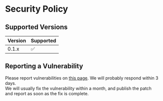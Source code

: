 # Security Policy

## Supported Versions

| Version | Supported          |
| ------- | ------------------ |
| 0.1.x   | :white_check_mark: |

## Reporting a Vulnerability

Please report vulnerabilities on [this page](https://github.com/PescadoGames/discord-rich-help.py/security/advisories/new). We will probably respond within 3 days.  
We will usually fix the vulnerability within a month, and publish the patch and report as soon as the fix is complete.
